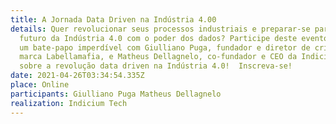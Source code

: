 ```yaml
---
title: A Jornada Data Driven na Indústria 4.00
details: Quer revolucionar seus processos industriais e preparar-se para o
  futuro da Indústria 4.0 com o poder dos dados? Participe deste evento!  Será
  um bate-papo imperdível com Giulliano Puga, fundador e diretor de criação da
  marca Labellamafia, e Matheus Dellagnelo, co-fundador e CEO da Indicium Tech
  sobre a revolução data driven na Indústria 4.0!  Inscreva-se!
date: 2021-04-26T03:34:54.335Z
place: Online
participants: Giulliano Puga Matheus Dellagnelo
realization: Indicium Tech
---
```

